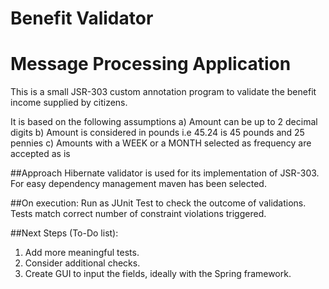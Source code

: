 # Benefit Validator
# Message Processing Application
This is a small JSR-303 custom annotation program to validate the benefit income supplied by citizens.

It is based on the following assumptions 
a) Amount can be up to 2 decimal digits
b) Amount is considered in pounds i.e 45.24 is 45 pounds and 25 pennies
c) Amounts with a WEEK or a MONTH selected as frequency are accepted as is

##Approach
Hibernate validator is used for its implementation of JSR-303.
For easy dependency management maven has been selected. 

##On execution:
Run as JUnit Test to check the outcome of validations.
Tests match correct number of constraint violations triggered.

##Next Steps (To-Do list):
1) Add more meaningful tests.
2) Consider additional checks.
3) Create GUI to input the fields, ideally with the Spring framework.
